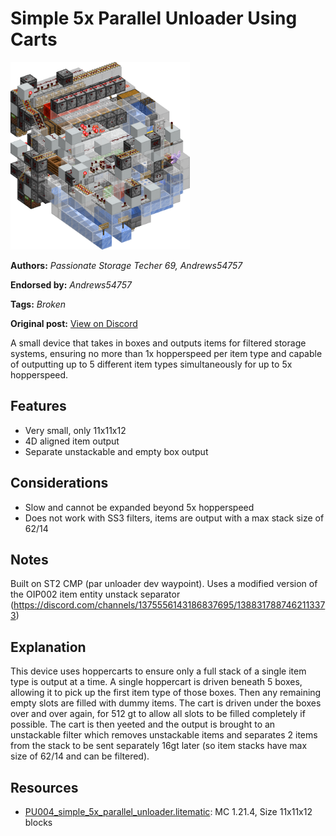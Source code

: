 # Simple 5x Parallel Unloader Using Carts
<img alt="area_render_110_.png" src="images/area_render_110_.png?raw=1" height="300px">

**Authors:** *Passionate Storage Techer 69, Andrews54757*

**Endorsed by:** *Andrews54757*

**Tags:** *Broken*

**Original post:** [View on Discord](https://discord.com/channels/1375556143186837695/1406048074920493137)

A small device that takes in boxes and outputs items for filtered storage systems, ensuring no more than 1x hopperspeed per item type and capable of outputting up to 5 different item types simultaneously for up to 5x hopperspeed.
## Features
- Very small, only 11x11x12
- 4D aligned item output
- Separate unstackable and empty box output
## Considerations
- Slow and cannot be expanded beyond 5x hopperspeed
- Does not work with SS3 filters, items are output with a max stack size of 62/14
## Notes
Built on ST2 CMP (par unloader dev waypoint). Uses a modified version of the OIP002 item entity unstack separator (https://discord.com/channels/1375556143186837695/1388317887462113373)
## Explanation
This device uses hoppercarts to ensure only a full stack of a single item type is output at a time. A single hoppercart is driven beneath 5 boxes, allowing it to pick up the first item type of those boxes. Then any remaining empty slots are filled with dummy items. The cart is driven under the boxes over and over again, for 512 gt to allow all slots to be filled completely if possible. The cart is then yeeted and the output is brought to an unstackable filter which removes unstackable items and separates 2 items from the stack to be sent separately 16gt later (so item stacks have max size of 62/14 and can be filtered).

## Resources
- [PU004_simple_5x_parallel_unloader.litematic](attachments/PU004_simple_5x_parallel_unloader.litematic): MC 1.21.4, Size 11x11x12 blocks
